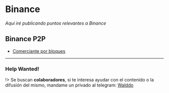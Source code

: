 # Binance

_Aquí iré publicando puntos relevantes a Binance_

## Binance P2P

- [Comerciante por bloques](https://www.binance.com/es-LA/blog/p2p/lo-que-debes-saber-sobre-el-comercio-en-bloque-421499824684903353)

***

### Help Wanted! <!-- {docsify-ignore} -->

!> Se buscan **colaboradores**, si te interesa ayudar con el contenido o la difusión del mismo, mandame un privado al telegram: [Walddo](https://t.me/walddo)